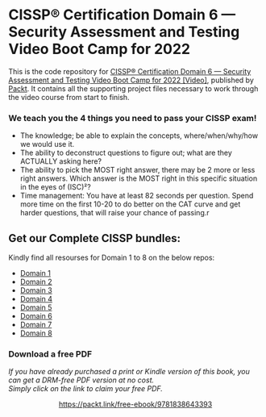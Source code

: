 # CISSP®️ Certification Domain 6 — Security Assessment and Testing Video Boot Camp for 2022
This is the code repository for [CISSP®️ Certification Domain 6 — Security Assessment and Testing Video Boot Camp for 2022 [Video]](https://www.packtpub.com/product/cissp-certification-domain-6-security-assessment-and-testing-video-boot-camp-for-2022/9781838643393?_ga=2.93925021.1821478721.1660805166-1836380341.1660805166), published by [Packt](https://www.packtpub.com/?utm_source=github). It contains all the supporting project files necessary to work through the video course from start to finish.

### We teach you the 4 things you need to pass your CISSP exam!

- The knowledge; be able to explain the concepts, where/when/why/how we would use it.
- The ability to deconstruct questions to figure out; what are they ACTUALLY asking here?
- The ability to pick the MOST right answer, there may be 2 more or less right answers.
Which answer is the MOST right in this specific situation in the eyes of (ISC)²?
- Time management: You have at least 82 seconds per question.
Spend more time on the first 10-20 to do better on the CAT curve and get harder questions, that will raise your chance of passing.r

## Get our Complete CISSP bundles:
Kindly find all resourses for Domain 1 to 8 on the below repos:
- [Domain 1](https://github.com/PacktPublishing/CISSP-Certification-Domain-1-Security-and-Risk-Management-Video-Boot-Camp-2022)
- [Domain 2](https://github.com/PacktPublishing/CISSP-Certification-Domain-2-Asset-Security-Video-Boot-Camp-2022)
- [Domain 3](https://github.com/PacktPublishing/CISSP-Certification-Domain-3-Security-Architecture-and-Engineering-Video-Boot-Camp-2022)
- [Domain 4](https://github.com/PacktPublishing/CISSP-Certification-Domain-4-Communication-and-Network-Security-Video-Boot-Camp-2022)
- [Domain 5](https://github.com/PacktPublishing/CISSP-Certification-Domain-5-Identity-and-Access-Management-IAM-Video-Boot-Camp-2022)
- [Domain 6](https://github.com/PacktPublishing/CISSP-Certification-Domain-6-Security-Assessment-and-Testing-Video-Boot-Camp-2022)
- [Domain 7](https://github.com/PacktPublishing/CISSP-Certification-Domain-7-Security-Operations-Video-Boot-Camp-2022)
- [Domain 8](https://github.com/PacktPublishing/CISSP-Certification-Domain-8-Software-Development-Security-Video-Boot-Camp-2022)

### Download a free PDF

 <i>If you have already purchased a print or Kindle version of this book, you can get a DRM-free PDF version at no cost.<br>Simply click on the link to claim your free PDF.</i>
<p align="center"> <a href="https://packt.link/free-ebook/9781838643393">https://packt.link/free-ebook/9781838643393 </a> </p>